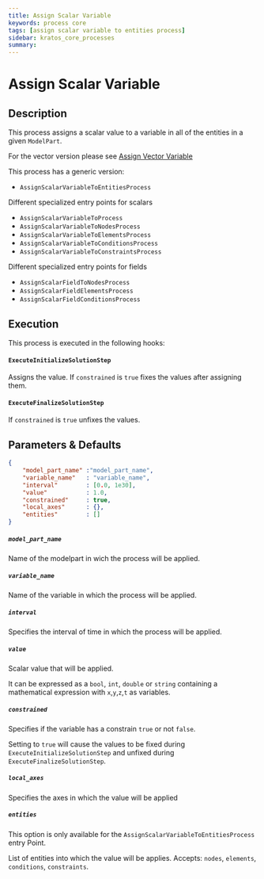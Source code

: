 ```yaml
---
title: Assign Scalar Variable
keywords: process core
tags: [assign scalar variable to entities process]
sidebar: kratos_core_processes
summary: 
---
```


# Assign Scalar Variable

## Description

This process assigns a scalar value to a variable in all of the entities in a given `ModelPart`.

For the vector version please see [Assign Vector Variable](/Assign_Values/assign_vector_variable_process)

This process has a generic version:
- `AssignScalarVariableToEntitiesProcess`

Different specialized entry points for scalars
- `AssignScalarVariableToProcess`
- `AssignScalarVariableToNodesProcess`
- `AssignScalarVariableToElementsProcess`
- `AssignScalarVariableToConditionsProcess`
- `AssignScalarVariableToConstraintsProcess`

Different specialized entry points for fields
- `AssignScalarFieldToNodesProcess`
- `AssignScalarFieldElementsProcess`
- `AssignScalarFieldConditionsProcess`

## Execution

This process is executed in the following hooks:

#### `ExecuteInitializeSolutionStep`

Assigns the value. If `constrained` is `true` fixes the values after assigning them.

#### `ExecuteFinalizeSolutionStep`

If `constrained` is `true` unfixes the values.

## Parameters & Defaults

```json
{
    "model_part_name" :"model_part_name",
    "variable_name"   : "variable_name",
    "interval"        : [0.0, 1e30],
    "value"           : 1.0,
    "constrained"     : true,
    "local_axes"      : {},
    "entities"        : []
}
```

##### `model_part_name` 
Name of the modelpart in wich the process will be applied.

##### `variable_name`
Name of the variable in which the process will be applied.

##### `interval`
Specifies the interval of time in which the process will be applied.

##### `value`
Scalar value that will be applied. 

It can be expressed as a `bool`, `int`, `double` or `string` containing a mathematical expression with `x`,`y`,`z`,`t` as variables.

##### `constrained`
Specifies if the variable has a constrain `true` or not `false`.

Setting to `true` will cause the values to be fixed during `ExecuteInitializeSolutionStep` and unfixed during `ExecuteFinalizeSolutionStep`.

##### `local_axes`
Specifies the axes in which the value will be applied

##### `entities`
This option is only available for the `AssignScalarVariableToEntitiesProcess` entry Point.

List of entities into which the value will be applies. Accepts: `nodes`, `elements`, `conditions`, `constraints`.